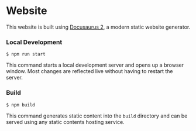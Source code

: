 # Website

This website is built using [Docusaurus 2](https://docusaurus.io/), a modern static website generator.

### Local Development

```
$ npm run start
```

This command starts a local development server and opens up a browser window. Most changes are reflected live without having to restart the server.

### Build

```
$ npm build
```

This command generates static content into the `build` directory and can be served using any static contents hosting service.
